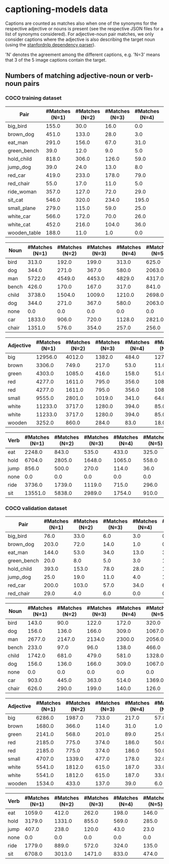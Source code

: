 # captioning-models data

Captions are counted as matches also when one of the synonyms for the respective adjective or nouns is present (see the
respective JSON files for a list of synonyms considered). For adjective-noun pair matches, we only consider captions
where the adjective is also describing the target noun (using the
[stanfordnlp dependency parser](https://github.com/stanfordnlp/stanfordnlp)).

'N' denotes the agreement among the different captions, e.g. 
'N=3' means that 3 of the 5 image captions contain the target.

## Numbers of matching adjective-noun or verb-noun pairs

### COCO training dataset

Pair | #Matches (N=1) |  #Matches (N=2) | #Matches (N=3) | #Matches (N=4) | #Matches (N=5) |  #Matches (Total)
-----|----------------| ---------------|-----------------|----------------|--------------- | ----------------
big_bird | 155.0 | 30.0 | 16.0 | 0.0 | 1.0 | 202.0
brown_dog | 451.0 | 133.0 | 28.0 | 3.0 | 0.0 | 615.0
eat_man | 291.0 | 156.0 | 67.0 | 31.0 | 8.0 | 553.0
green_bench | 39.0 | 12.0 | 9.0 | 5.0 | 0.0 | 65.0
hold_child | 818.0 | 306.0 | 126.0 | 59.0 | 19.0 | 1328.0
jump_dog | 39.0 | 24.0 | 13.0 | 8.0 | 1.0 | 85.0
red_car | 419.0 | 233.0 | 178.0 | 79.0 | 13.0 | 922.0
red_chair | 55.0 | 17.0 | 11.0 | 5.0 | 2.0 | 90.0
ride_woman | 357.0 | 127.0 | 72.0 | 29.0 | 6.0 | 591.0
sit_cat | 546.0 | 320.0 | 234.0 | 195.0 | 90.0 | 1385.0
small_plane | 279.0 | 115.0 | 59.0 | 25.0 | 10.0 | 488.0
white_car | 566.0 | 172.0 | 70.0 | 26.0 | 5.0 | 839.0
white_cat | 452.0 | 216.0 | 104.0 | 36.0 | 7.0 | 815.0
wooden_table | 188.0 | 11.0 | 1.0 | 0.0 | 0.0 | 200.0 

Noun | #Matches (N=1) |  #Matches (N=2) | #Matches (N=3) | #Matches (N=4) | #Matches (N=5) |  #Matches (Total)  
-------|----------------| ---------------|-----------------|----------------|-------------- | ---------------- 
bird | 313.0 | 192.0 | 199.0 | 313.0 | 625.0 | 1642.0
dog | 344.0 | 271.0 | 367.0 | 580.0 | 2063.0 | 3625.0
man | 5722.0 | 4549.0 | 4453.0 | 4829.0 | 4317.0 | 23870.0
bench | 426.0 | 170.0 | 167.0 | 317.0 | 841.0 | 1921.0
child | 3738.0 | 1504.0 | 1009.0 | 1210.0 | 2698.0 | 10159.0
dog | 344.0 | 271.0 | 367.0 | 580.0 | 2063.0 | 3625.0
none | 0.0 | 0.0 | 0.0 | 0.0 | 0.0 | 0.0
car | 1833.0 | 906.0 | 720.0 | 1128.0 | 2821.0 | 7408.0
chair | 1351.0 | 576.0 | 354.0 | 257.0 | 256.0 | 2794.0

Adjective | #Matches (N=1) |  #Matches (N=2) | #Matches (N=3) | #Matches (N=4) | #Matches (N=5) |  #Matches (Total)  
-------|----------------| ---------------|-----------------|----------------|-------------- | ---------------- 
big | 12956.0 | 4012.0 | 1382.0 | 484.0 | 127.0 | 18961.0
brown | 3306.0 | 749.0 | 217.0 | 53.0 | 11.0 | 4336.0
green | 4303.0 | 1085.0 | 416.0 | 158.0 | 51.0 | 6013.0
red | 4277.0 | 1611.0 | 795.0 | 356.0 | 108.0 | 7147.0
red | 4277.0 | 1611.0 | 795.0 | 356.0 | 108.0 | 7147.0
small | 9555.0 | 2801.0 | 1019.0 | 341.0 | 64.0 | 13780.0
white | 11233.0 | 3717.0 | 1280.0 | 394.0 | 85.0 | 16709.0
white | 11233.0 | 3717.0 | 1280.0 | 394.0 | 85.0 | 16709.0
wooden | 3252.0 | 860.0 | 284.0 | 83.0 | 18.0 | 4497.0

Verb | #Matches (N=1) |  #Matches (N=2) | #Matches (N=3) | #Matches (N=4) | #Matches (N=5) |  #Matches (Total)  
-----|----------------| --------------- |----------------|----------------|-------------- | ---------------- 
eat | 2248.0 | 843.0 | 535.0 | 433.0 | 325.0 | 4384.0
hold | 6704.0 | 2805.0 | 1648.0 | 1065.0 | 558.0 | 12780.0
jump | 856.0 | 500.0 | 270.0 | 114.0 | 36.0 | 1776.0
none | 0.0 | 0.0 | 0.0 | 0.0 | 0.0 | 0.0
ride | 3736.0 | 1739.0 | 1119.0 | 715.0 | 296.0 | 7605.0
sit | 13551.0 | 5838.0 | 2989.0 | 1754.0 | 910.0 | 25042.0


### COCO validation dataset

Pair | #Matches (N=1) |  #Matches (N=2) | #Matches (N=3) | #Matches (N=4) | #Matches (N=5) |  #Matches (Total)  
-----|----------------| ---------------|-----------------|----------------|--------------  | ---------------- 
big_bird | 76.0 | 33.0 | 6.0 | 3.0 | 0.0 | 118.0
brown_dog | 203.0 | 72.0 | 14.0 | 1.0 | 0.0 | 290.0
eat_man | 144.0 | 53.0 | 34.0 | 13.0 | 3.0 | 247.0
green_bench | 20.0 | 8.0 | 5.0 | 3.0 | 1.0 | 37.0
hold_child | 393.0 | 153.0 | 78.0 | 28.0 | 12.0 | 664.0
jump_dog | 25.0 | 19.0 | 11.0 | 4.0 | 1.0 | 60.0
red_car | 200.0 | 103.0 | 57.0 | 34.0 | 6.0 | 400.0
red_chair | 29.0 | 4.0 | 6.0 | 0.0 | 0.0 | 39.0


Noun | #Matches (N=1) |  #Matches (N=2) | #Matches (N=3) | #Matches (N=4) | #Matches (N=5) |  #Matches (Total)  
-------|----------------| ---------------|-----------------|----------------|-------------- | ---------------- 
bird | 143.0 | 90.0 | 122.0 | 172.0 | 320.0 | 847.0
dog | 156.0 | 136.0 | 166.0 | 309.0 | 1067.0 | 1834.0
man | 2677.0 | 2147.0 | 2134.0 | 2300.0 | 2056.0 | 11314.0
bench | 233.0 | 97.0 | 96.0 | 138.0 | 466.0 | 1030.0
child | 1742.0 | 681.0 | 479.0 | 581.0 | 1328.0 | 4811.0
dog | 156.0 | 136.0 | 166.0 | 309.0 | 1067.0 | 1834.0
none | 0.0 | 0.0 | 0.0 | 0.0 | 0.0 | 0.0
car | 903.0 | 445.0 | 363.0 | 514.0 | 1369.0 | 3594.0
chair | 626.0 | 290.0 | 199.0 | 140.0 | 126.0 | 1381.0

Adjective | #Matches (N=1) |  #Matches (N=2) | #Matches (N=3) | #Matches (N=4) | #Matches (N=5) |  #Matches (Total)  
-------|----------------| ---------------|-----------------|----------------|--------------   | ---------------- 
big | 6286.0 | 1987.0 | 733.0 | 217.0 | 57.0 | 9280.0
brown | 1680.0 | 366.0 | 114.0 | 31.0 | 1.0 | 2192.0
green | 2141.0 | 568.0 | 201.0 | 89.0 | 25.0 | 3024.0
red | 2185.0 | 775.0 | 374.0 | 186.0 | 50.0 | 3570.0
red | 2185.0 | 775.0 | 374.0 | 186.0 | 50.0 | 3570.0
small | 4707.0 | 1339.0 | 477.0 | 178.0 | 32.0 | 6733.0
white | 5541.0 | 1812.0 | 615.0 | 187.0 | 33.0 | 8188.0
white | 5541.0 | 1812.0 | 615.0 | 187.0 | 33.0 | 8188.0
wooden | 1534.0 | 433.0 | 137.0 | 39.0 | 6.0 | 2149.0

Verb | #Matches (N=1) |  #Matches (N=2) | #Matches (N=3) | #Matches (N=4) | #Matches (N=5) |  #Matches (Total)  
-----|----------------| --------------- |----------------|----------------|--------------  | ---------------- 
eat | 1059.0 | 412.0 | 262.0 | 198.0 | 146.0 | 2077.0
hold | 3179.0 | 1331.0 | 855.0 | 569.0 | 285.0 | 6219.0
jump | 407.0 | 238.0 | 120.0 | 43.0 | 23.0 | 831.0
none | 0.0 | 0.0 | 0.0 | 0.0 | 0.0 | 0.0
ride | 1779.0 | 889.0 | 572.0 | 324.0 | 135.0 | 3699.0
sit | 6708.0 | 3013.0 | 1471.0 | 833.0 | 474.0 | 12499.0


